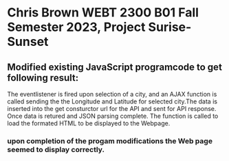 # Chris Brown WEBT 2300 B01 Fall Semester 2023, Project Surise-Sunset

## Modified existing JavaScript programcode to get following result:

The eventlistener is fired upon selection of a city, and an AJAX function is called sending the the Longitude and Latitude for selected city.The data is inserted into the get consturctor url for the API and sent for API response. Once data is retured and JSON parsing complete. The function is called to load the formated HTML to be displayed to the Webpage.

### upon completion of the progam modifications the Web page seemed to display correctly.
